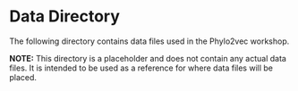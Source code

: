 # Data Directory

The following directory contains data files used in the Phylo2vec workshop.

**NOTE:** This directory is a placeholder and does not contain any actual data files. It is intended to be used as a reference for where data files will be placed.
